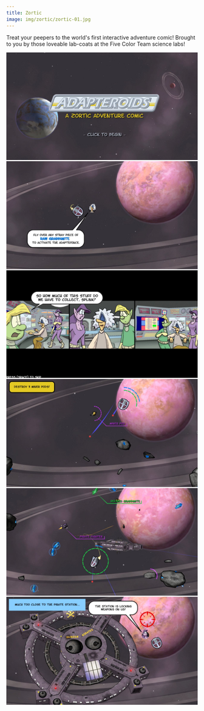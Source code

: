 ```yaml
---
title: Zortic
image: img/zortic/zortic-01.jpg
---
```


[zortic-01]: /img/zortic/zortic-01.jpg "Zortic 01"
[zortic-02]: /img/zortic/zortic-02.jpg "Zortic 02"
[zortic-03]: /img/zortic/zortic-03.jpg "Zortic 03"
[zortic-04]: /img/zortic/zortic-04.jpg "Zortic 04"
[zortic-05]: /img/zortic/zortic-05.jpg "Zortic 05"
[zortic-06]: /img/zortic/zortic-06.jpg "Zortic 06"

Treat your peepers to the world's first interactive adventure comic! Brought to you by those loveable lab-coats at the Five Color Team science labs! 

![Zortic 01][zortic-01]
![Zortic 02][zortic-02]
![Zortic 03][zortic-03]
![Zortic 04][zortic-04]
![Zortic 05][zortic-05]
![Zortic 06][zortic-06]
